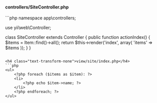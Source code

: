 <h4 class="text-transform-none">controllers/SiteController.php</h4>
```php
namespace app\controllers;

use yii\web\Controller;

class SiteController extends Controller
{
    public function actionIndex() {
        $items = Item::find()->all();
        return $this->render('index', array(
            'items' => $items
        ));
    }
}
```

<h4 class="text-transform-none">view/site/index.php</h4>
```php
<ul>
    <?php foreach ($items as $item): ?>
    <li>
        <?php echo $item->name; ?>
    </li>
    <?php endforeach; ?>
</ul>
```
